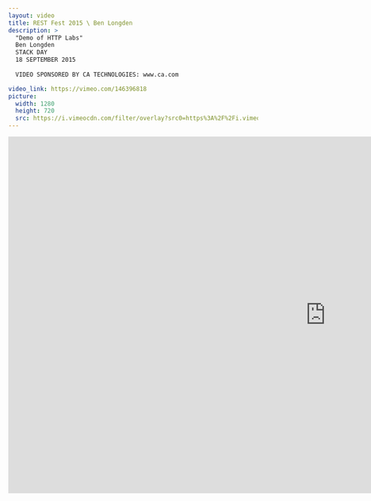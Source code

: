 ```yaml
---
layout: video
title: REST Fest 2015 \ Ben Longden
description: >
  "Demo of HTTP Labs"
  Ben Longden
  STACK DAY
  18 SEPTEMBER 2015
  
  VIDEO SPONSORED BY CA TECHNOLOGIES: www.ca.com

video_link: https://vimeo.com/146396818
picture:
  width: 1280
  height: 720
  src: https://i.vimeocdn.com/filter/overlay?src0=https%3A%2F%2Fi.vimeocdn.com%2Fvideo%2F544787142_1280x720.jpg&src1=http%3A%2F%2Ff.vimeocdn.com%2Fp%2Fimages%2Fcrawler_play.png
---
```

<iframe src="https://player.vimeo.com/video/146396818?title=0&byline=0&portrait=0&badge=0&autopause=0&player_id=0" width="1280" height="720" frameborder="0" title="REST Fest 2015 \ Ben Longden" webkitallowfullscreen mozallowfullscreen allowfullscreen></iframe>
